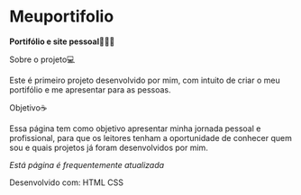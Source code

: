 # Meuportifolio

**Portifólio e site pessoal👩🏻‍💻**

Sobre o projeto💻

Este é primeiro projeto desenvolvido por mim, com intuito de criar o meu portifólio e me apresentar para as pessoas. 


Objetivo☕

Essa página tem como objetivo apresentar minha jornada pessoal e profissional, para que os leitores 
tenham a oportunidade de conhecer quem sou e quais projetos já foram desenvolvidos por mim. 


*Está página é frequentemente atualizada*

Desenvolvido com:
HTML
CSS 
